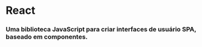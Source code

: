 # React
### Uma biblioteca JavaScript para criar interfaces de usuário SPA, baseado em componentes.
